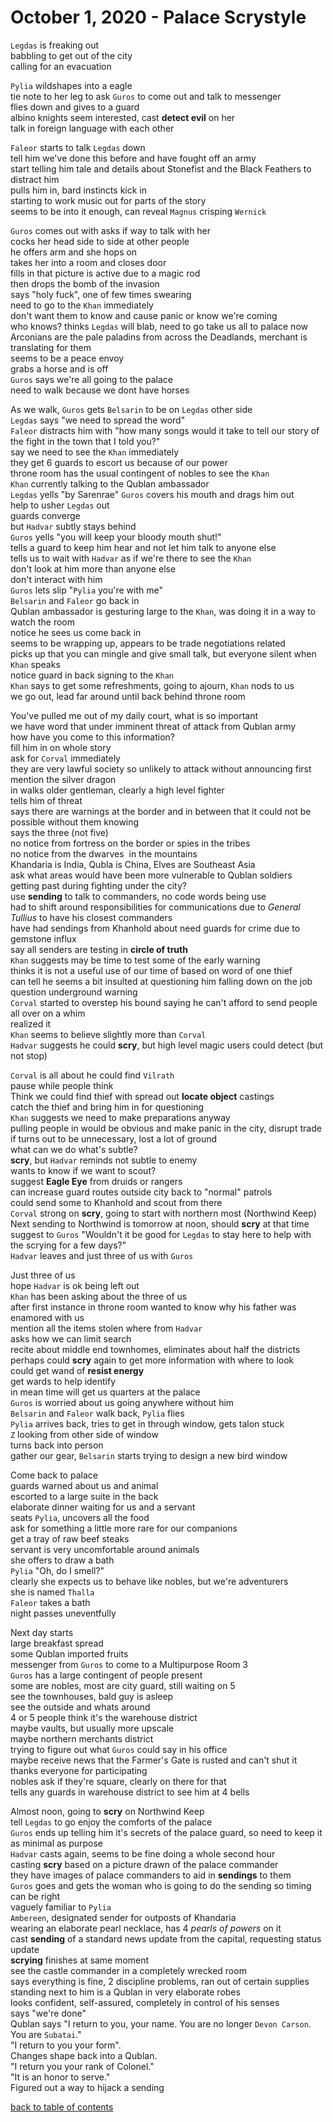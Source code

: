 # October 1, 2020 - Palace Scrystyle  

`Legdas` is freaking out  
babbling to get out of the city  
calling for an evacuation  

`Pylia` wildshapes into a eagle  
tie note to her leg to ask `Guros` to come out and talk to messenger  
flies down and gives to a guard  
albino knights seem interested, cast **detect evil** on her  
talk in foreign language with each other  

`Faleor` starts to talk `Legdas` down  
tell him we've done this before and have fought off an army  
start telling him tale and details about Stonefist and the Black Feathers to distract him  
pulls him in, bard instincts kick in  
starting to work music out for parts of the story  
seems to be into it enough, can reveal `Magnus` crisping `Wernick`  

`Guros` comes out with asks if way to talk with her  
cocks her head side to side at other people  
he offers arm and she hops on  
takes her into a room and closes door  
fills in that picture is active due to a magic rod  
then drops the bomb of the invasion  
says "holy fuck", one of few times swearing  
need to go to the `Khan` immediately  
don't want them to know and cause panic or know we're coming  
who knows? thinks `Legdas` will blab, need to go take us all to palace now  
Arconians are the pale paladins from across the Deadlands, merchant is translating for them  
seems to be a peace envoy  
grabs a horse and is off  
`Guros` says we're all going to the palace  
need to walk because we dont have horses  

As we walk, `Guros` gets `Belsarin` to be on `Legdas` other side  
`Legdas` says "we need to spread the word"  
`Faleor` distracts him with "how many songs would it take to tell our story of the fight in the town that I told you?"  
say we need to see the `Khan` immediately  
they get 6 guards to escort us because of our power  
throne room has the usual contingent of nobles to see the `Khan`  
`Khan` currently talking to the Qublan ambassador  
`Legdas` yells "by Sarenrae" `Guros` covers his mouth and drags him out  
help to usher `Legdas` out  
guards converge  
but `Hadvar` subtly stays behind  
`Guros` yells "you will keep your bloody mouth shut!"  
tells a guard to keep him hear and not let him talk to anyone else  
tells us to wait with `Hadvar` as if we're there to see the `Khan`  
don't look at him more than anyone else  
don't interact with him  
`Guros` lets slip "`Pylia` you're with me"  
`Belsarin` and `Faleor` go back in  
Qublan ambassador is gesturing large to the `Khan`, was doing it in a way to watch the room  
notice he sees us come back in  
seems to be wrapping up, appears to be trade negotiations related  
picks up that you can mingle and give small talk, but everyone silent when `Khan` speaks  
notice guard in back signing to the `Khan`  
`Khan` says to get some refreshments, going to ajourn, `Khan` nods to us  
we go out, lead far around until back behind throne room  

You've pulled me out of my daily court, what is so important  
we have word that under imminent threat of attack from Qublan army  
how have you come to this information?  
fill him in on whole story  
ask for `Corval` immediately  
they are very lawful society so unlikely to attack without announcing first  
mention the silver dragon  
in walks older gentleman, clearly a high level fighter  
tells him of threat  
says there are warnings at the border and in between that it could not be possible without them knowing  
says the three (not five)  
no notice from fortress on the border or spies in the tribes  
no notice from the dwarves  in the mountains  
Khandaria is India, Qubla is China, Elves are Southeast Asia  
ask what areas would have been more vulnerable to Qublan soldiers  
getting past during fighting under the city?  
use **sending** to talk to commanders, no code words being use  
had to shift around responsibilities for communications due to _General Tullius_ to have his closest commanders  
have had sendings from Khanhold about need guards for crime due to gemstone influx  
say all senders are testing in **circle of truth**  
`Khan` suggests may be time to test some of the early warning  
thinks it is not a useful use of our time of based on word of one thief  
can tell he seems a bit insulted at questioning him falling down on the job  
question underground warning  
`Corval` started to overstep his bound saying he can't afford to send people all over on a whim  
realized it  
`Khan` seems to believe slightly more than `Corval`  
`Hadvar` suggests he could **scry**, but high level magic users could detect (but not stop)  

`Corval` is all about he could find `Vilrath`  
pause while people think  
Think we could find thief with spread out **locate object** castings  
catch the thief and bring him in for questioning  
`Khan` suggests we need to make preparations anyway  
pulling people in would be obvious and make panic in the city, disrupt trade  
if turns out to be unnecessary, lost a lot of ground  
what can we do what's subtle?  
**scry**, but `Hadvar` reminds not subtle to enemy  
wants to know if we want to scout?  
suggest **Eagle Eye** from druids or rangers  
can increase guard routes outside city back to "normal" patrols  
could send some to Khanhold and scout from there  
`Corval` strong on **scry**, going to start with northern most (Northwind Keep)  
Next sending to Northwind is tomorrow at noon, should **scry** at that time  
suggest to `Guros` "Wouldn't it be good for `Legdas` to stay here to help with the scrying for a few days?"  
`Hadvar` leaves and just three of us with `Guros`  

Just three of us  
hope `Hadvar` is ok being left out  
`Khan` has been asking about the three of us  
after first instance in throne room wanted to know why his father was enamored with us  
mention all the items stolen where from `Hadvar`  
asks how we can limit search  
recite about middle end townhomes, eliminates about half the districts  
perhaps could **scry** again to get more information with where to look  
could get wand of **resist energy**  
get wards to help identify  
in mean time will get us quarters at the palace  
`Guros` is worried about us going anywhere without him  
`Belsarin` and `Faleor` walk back, `Pylia` flies  
`Pylia` arrives back, tries to get in through window, gets talon stuck  
`Z` looking from other side of window  
turns back into person  
gather our gear, `Belsarin` starts trying to design a new bird window  

Come back to palace  
guards warned about us and animal  
escorted to a large suite in the back  
elaborate dinner waiting for us and a servant  
seats `Pylia`, uncovers all the food  
ask for something a little more rare for our companions  
get a tray of raw beef steaks  
servant is very uncomfortable around animals  
she offers to draw a bath  
`Pylia` "Oh, do I smell?"  
clearly she expects us to behave like nobles, but we're adventurers  
she is named `Thalla`  
`Faleor` takes a bath  
night passes uneventfully  

Next day starts  
large breakfast spread  
some Qublan imported fruits  
messenger from `Guros` to come to a Multipurpose Room 3  
`Guros` has a large contingent of people present  
some are nobles, most are city guard, still waiting on 5  
see the townhouses, bald guy is asleep  
see the outside and whats around  
4 or 5 people think it's the warehouse district  
maybe vaults, but usually more upscale  
maybe northern merchants district  
trying to figure out what `Guros` could say in his office  
maybe receive news that the Farmer's Gate is rusted and can't shut it  
thanks everyone for participating  
nobles ask if they're square, clearly on there for that  
tells any guards in warehouse district to see him at 4 bells  

Almost noon, going to **scry** on Northwind Keep  
tell `Legdas` to go enjoy the comforts of the palace  
`Guros` ends up telling him it's secrets of the palace guard, so need to keep it as minimal as purpose  
`Hadvar` casts again, seems to be fine doing a whole second hour  
casting **scry** based on a picture drawn of the palace commander  
they have images of palace commanders to aid in **sendings** to them  
`Guros` goes and gets the woman who is going to do the sending so timing can be right  
vaguely familiar to `Pylia`  
`Ambereen`, designated sender for outposts of Khandaria  
wearing an elaborate pearl necklace, has 4 _pearls of powers_ on it  
cast **sending** of a standard news update from the capital, requesting status update  
**scrying** finishes at same moment  
see the castle commander in a completely wrecked room  
says everything is fine, 2 discipline problems, ran out of certain supplies  
standing next to him is a Qublan in very elaborate robes  
looks confident, self-assured, completely in control of his senses  
says "we're done"  
Qublan says "I return to you, your name. You are no longer `Devon Carson`. You are `Subatai`."  
"I return to you your form".  
Changes shape back into a Qublan.  
"I return you your rank of Colonel."  
"It is an honor to serve."  
Figured out a way to hijack a sending  

[back to table of contents](/sessions/README.md)
